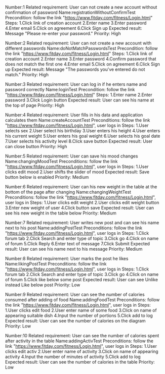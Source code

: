 Number:1
Related requirement: User can not create a new account without confirmation of password
Name:registrationWithoutConfirmTest
Precondition: follow the link "https://www.fitday.com/fitness/Login.html"
Steps:
1.Click link of creation account
2.Enter name
3.Enter password
4.Enter email
5.Click on agreement
6.Click Sign up
Expected result: Message "Please re-enter your password."
Priority: High

Number:2
Related requirement: User can not create a new account with different passwords
Name:doNotMatchPasswordsTest
Precondition: follow the link "https://www.fitday.com/fitness/Login.html"
Steps:
1.Click link of creation account
2.Enter name
3.Enter password
4.Confirm password that does not match the first one
4.Enter email
5.Click on agreement
6.Click Sign up
Expected result: Message "The passwords you've entered do not match."
Priority: High

Number:3
Related requirement: User can log in if he enters name and password correctly
Name:loginTest
Precondition: follow the link "https://www.fitday.com/fitness/Login.html"
Steps:
1.Enter name
2.Enter password
3.Click Login button
Expected result: User can see his name at the top of page
Priority: High

Number:4
Related requirement: User fills in his data and application calculates them
Name:createAccountTest
Preconditions: follow the link "https://www.fitday.com/fitness/Login.html", user logs in
Steps:
1.User selects sex
2.User select his birthday
3.User enters his height
4.User enters his current weight
5.User enters his goal weight
6.User selects his goal date
7.User selects his activity level
8.Click save button
Expected result: User can close button
Priority: High

Number:5
Related requirement: User can save his mood changes
Name:changingMoodTest
Preconditions: follow the link "https://www.fitday.com/fitness/Login.html", user logs in
Steps:
1.User clicks edit mood
2.User shifts the slider of mood
Expected result: Save button below is enabled
Priority: Medium

Number:6
Related requirement: User can his new weight in the table at the bottom of the page after changing
Name:changingWeightTest
Preconditions: follow the link "https://www.fitday.com/fitness/Login.html", user logs in
Steps:
1.User clicks edit weight
2.User clicks edit weight button
3.Enter new weight of user
4.Click button save
Expected result: User can see his new weight in the table below
Priority: Medium

Number:7
Related requirement: User writes new post and can see his name next to his post
Name:addingPostTest
Preconditions: follow the link "https://www.fitday.com/fitness/Login.html", user logs in
Steps:
1.Click forum tab
2.Click Search and enter type of topic
3.Click go
4.Click on name of forum
5.Click Reply
6.Enter text of message
7.Click Submit
Expected result: User can see his name next to his message
Priority: Medium

Number:8
Related requirement: User marks the post he likes 
Name:likingPostTest
Preconditions: follow the link "https://www.fitday.com/fitness/Login.html", user logs in
Steps:
1.Click forum tab
2.Click Search and enter type of topic
3.Click go
4.Click on name of forum
5.Click like below some post
Expected result: User can see Unlike instead Like below post
Priority: Low

Number:9
Related requirement: User can see the number of calories consumed  after adding of food
Name:addingFoodTest
Preconditions: follow the link "https://www.fitday.com/fitness/Login.html", user logs in
Steps:
1.User clicks edit food
2.User enter name of some food
3.Click on name of appearing suitable dish
4.Input the number of portions
5.Click add to log
Expected result: User can see the number of calories on the diagram
Priority: Low

Number:10
Related requirement: User can see the number of calories spent after activity in the table
Name:addingActivTest
Preconditions: follow the link "https://www.fitday.com/fitness/Login.html", user logs in
Steps:
1.User clicks edit activ
2.User enter name of activity
3.Click on name of appearing activity
4.Input the number of minutes of activity
5.Click add to log
Expected result: User can see the number of calories in the table
Priority: Low

